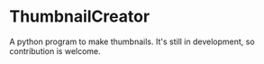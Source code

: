 # ThumbnailCreator

A python program to make thumbnails. It's still in development, so contribution is welcome.